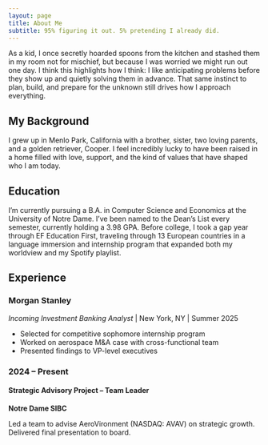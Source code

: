 ```yaml
---
layout: page
title: About Me
subtitle: 95% figuring it out. 5% pretending I already did.
---
```



As a kid, I once secretly hoarded spoons from the kitchen and stashed them in my room not for mischief, but because I was worried we might run out one day. I think this highlights how I think: I like anticipating problems before they show up and quietly solving them in advance. That same instinct to plan, build, and prepare for the unknown still drives how I approach everything.

## My Background

I grew up in Menlo Park, California with a brother, sister, two loving parents, and a golden retriever, Cooper. I  feel incredibly lucky to have been raised in a home filled with love, support, and the kind of values that have shaped who I am today.

## Education

I’m currently pursuing a B.A. in Computer Science and Economics at the University of Notre Dame. I’ve been named to the Dean’s List every semester, currently holding a 3.98 GPA. Before college, I took a gap year through EF Education First, traveling through 13 European countries in a language immersion and internship program that expanded both my worldview and my Spotify playlist.

## Experience

<div class="experience">
  <h3>Morgan Stanley</h3>
  <p><em>Incoming Investment Banking Analyst</em> | New York, NY | Summer 2025</p>
  <ul>
    <li>Selected for competitive sophomore internship program</li>
    <li>Worked on aerospace M&A case with cross-functional team</li>
    <li>Presented findings to VP-level executives</li>
  </ul>
</div>

<div class="timeline-item">
  <h3>2024 – Present</h3>
  <h4>Strategic Advisory Project – Team Leader</h4>
  <p><strong>Notre Dame SIBC</strong></p>
  <p>Led a team to advise AeroVironment (NASDAQ: AVAV) on strategic growth. Delivered final presentation to board.</p>
</div>






